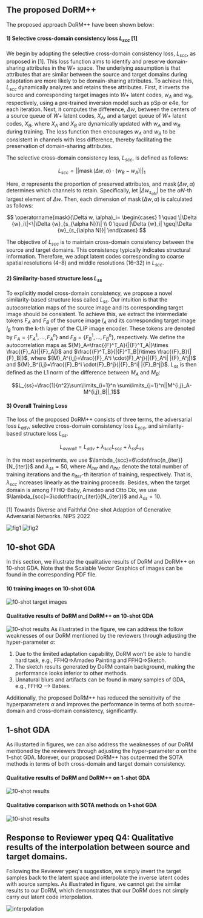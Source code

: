 ## The proposed DoRM++


The proposed approach DoRM++ have been shown below:

#### 1) Selective cross-domain consistency loss $L_{scc}$ [1]

We begin by adopting the selective cross-domain consistency loss, $L_{scc}$, as proposed in [1]. This loss function aims to identify and preserve domain-sharing attributes in the $W+$ space. The underlying assumption is that attributes that are similar between the source and target domains during adaptation are more likely to be domain-sharing attributes. To achieve this, $L_{scc}$ dynamically analyzes and retains these attributes. First, it inverts the source and corresponding target images into $W+$ latent codes, $w_A$ and $w_B$, respectively, using a pre-trained inversion model such as pSp or e4e, for each iteration. Next, it computes the difference, $\Delta w$, between the centers of a source queue of $W+$ latent codes, $X_A$, and a target queue of $W+$ latent codes, $X_B$, where $X_A$ and $X_B$ are dynamically updated with $w_A$ and $w_B$ during training. The loss function then encourages $w_A$ and $w_B$ to be consistent in channels with less difference, thereby facilitating the preservation of domain-sharing attributes. 

The selective cross-domain consistency loss, ${L}_{scc}$, is defined as follows:

$${L}_{s c c}=||\operatorname{mask}(\Delta {w}, \alpha) \cdot({w}_B-{w}_A)||_1$$

Here, $\alpha$ represents the proportion of preserved attributes, and $\operatorname{mask}(\Delta {w}, \alpha)$ determines which channels to retain. Specifically, let $|\Delta w_{s_{\alpha N}}|$ be the $\alpha N$-th largest element of $\Delta {w}$. Then, each dimension of $\operatorname{mask}(\Delta {w}, \alpha)$ is calculated as follows:

$$
\operatorname{mask}(\Delta w, \alpha)_i= 
\begin{cases}
1 \quad \|\Delta {w}_i\|<\|\Delta {w}_{s_{\alpha N}}\| \\
0 \quad |\Delta {w}_i| \geq|\Delta {w}_{s_{\alpha N}}|
\end{cases}
$$

The objective of $L_{scc}$ is to maintain cross-domain consistency between the source and target domains. This consistency typically indicates structural information. Therefore, we adopt latent codes corresponding to coarse spatial resolutions (4–8) and middle resolutions (16–32) in $L_{scc}$.

#### 2) Similarity-based structure loss $L_{ss}$

To explicitly model cross-domain consistency, we propose a novel similarity-based structure loss called $L_{ss}$. Our intuition is that the autocorrelation maps of the source image and its corresponding target image should be consistent. To achieve this, we extract the intermediate tokens $F_A$ and $F_B$ of the source image $I_A$ and its corresponding target image $I_B$ from the k-th layer of the CLIP image encoder. These tokens are denoted by ${F}_A=\{{F}_A^1, \ldots, {F}_A^n\}$ and ${F}_B=\{{F}_B^1, \ldots, {F}_B^n\}$, respectively. We define the autocorrelation maps as ${M}_A=\frac{{F}^T_A}{|{F}^T_A|}\times \frac{{F}_A}{|{F}_A|}$ and $\frac{{F}^T_B}{|{F}^T_B|}\times \frac{{F}_B}{|{F}_B|}$, where ${M}_A^{i,j}=\frac{{F}_A^i \cdot{F}_A^j}{|{F}_A^i| |{F}_A^j|}$ and ${M}_B^{i,j}=\frac{{F}_B^i \cdot{F}_B^j}{|{F}_B^i| |{F}_B^j|}$. $L_{ss}$ is then defined as the L1 norm of the difference between ${M}_A$ and ${M}_B$:

$$L_{ss}=\frac{1}{n^2}\sum\limits_{i=1}^n \sum\limits_{j=1}^n||M^{i,j}_A-M^{i,j}_B||_1$$

#### 3) Overall Training Loss

The loss of the proposed DoRM++ consists of three terms, the adversarial loss $L_{adv}$, selective cross-domain consistency loss $L_{scc}$, and similarity-based structure loss $L_{ss}$.

$$L_{overall}=L_{adv}+\lambda_{scc} L_{scc}+\lambda_{ss}L_{ss}$$

In the most experiments, we use $\lambda_{scc}=6\cdot\frac{n_{iter}}{N_{iter}}$ and $\lambda_{ss}=50$, where $N_{iter}$ and $n_{iter}$ denote the total number of training iterations and the $n_{iter}$-th iteration of training, respectively. That is, $\lambda_{scc}$ increases linearly as the training proceeds. Besides, when the target domain is among FFHQ-Baby, Amedeo and Otto Dix, we use $\lambda_{scc}=3\cdot\frac{n_{iter}}{N_{iter}}$ and $\lambda_{ss}=10$.

[1] Towards Diverse and Faithful One-shot Adaption of Generative Adversarial Networks. NIPS 2022



![fig1](8cf9f31eba8f2d7d59e4edc64fd65cf.png)
![fig2](cbb31395c6a24821ccc32c9c6e5fc0e.png)

## 10-shot GDA
In this section, we illustrate the qualitative results of DoRM and DoRM++ on 10-shot GDA. Note that the Scalable Vector Graphics of images can be found in the corresponding PDF file.

#### 10 training images on 10-shot GDA

![10-shot target images](c0de5f4fc55896de3bce5ad00ba18d8.jpg)

#### Qualitative results of DoRM and DoRM++ on 10-shot GDA

![10-shot results](da45241ee98439b5187794041b98be3.jpg)
As illustrated in the figure, we can address the follow weaknesses of our DoRM mentioned by the reviewers through adjusting the hyper-parameter $\alpha$:

1. Due to the limited adaptation capability, DoRM won’t be able to handle hard task, e.g., FFHQ=>Amadeo Painting and FFHQ=>Sketch.
2. The sketch results generated by DoRM contain background, making the performance looks inferior to other methods.
3. Unnatural blurs and artifacts can be found in many samples of GDA, e.g., FFHQ --> Babies.

Additionally, the proposed DoRM++ has reduced the sensitivity of the hyperparameters $\alpha$ and improves the performance in terms of both source-domain and cross-domain consistency, significantly.

## 1-shot GDA
As illustarted in figures, we can also address the weaknesses of our DoRM mentioned by the reviewers through adjusting the hyper-parameter $\alpha$ on the 1-shot GDA. Morever, our proposed DoRM++ has outpermed the SOTA methods in terms of both cross-domain and target domain consistency.

#### Qualitative results of DoRM and DoRM++ on 1-shot GDA

![10-shot results](55ab63006a60591f66e2f0217ed5f85.jpg)


#### Qualitative comparison with SOTA methods on 1-shot GDA

![10-shot results](ac30edbc9e770d5e66c76214665a1e9.jpg)

## Response to Reviewer ypeq Q4: Qualitative results of the interpolation between source and target domains.  

Following the Reviewer ypeq's suggestion, we simply invert the target samples back to the latent space and interpolate the inverse latent codes with source samples. As illustrated in figure, we cannot get the similar results to our DoRM, which demonstrates that our DoRM does not simply carry out latent code interpolation.

![interpolation](d13083b7153d8c4700dabd4312b9abb.jpg)
